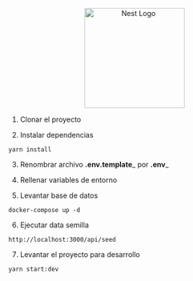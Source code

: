 <p align="center">
  <a href="http://nestjs.com/" target="blank"><img src="https://nestjs.com/img/logo-small.svg" width="200" alt="Nest Logo" /></a>
</p>


1. Clonar el proyecto

2. Instalar dependencias
```
yarn install
```

3. Renombrar archivo __.env.template___ por __.env___

4. Rellenar variables de entorno

5. Levantar base de datos

```
docker-compose up -d
```

6. Ejecutar data semilla

```
http://localhost:3000/api/seed
```

7. Levantar el proyecto para desarrollo

```
yarn start:dev
```












